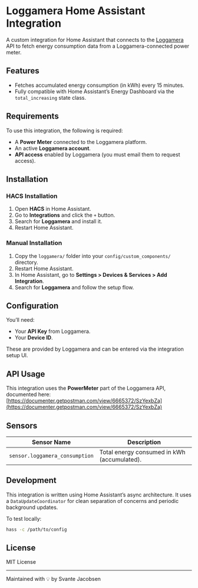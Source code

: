 # Loggamera Home Assistant Integration

A custom integration for Home Assistant that connects to the [Loggamera](https://loggamera.se/) API to fetch energy consumption data from a Loggamera-connected power meter.

## Features

- Fetches accumulated energy consumption (in kWh) every 15 minutes.
- Fully compatible with Home Assistant’s Energy Dashboard via the `total_increasing` state class.

## Requirements

To use this integration, the following is required:

- A **Power Meter** connected to the Loggamera platform.
- An active **Loggamera account**.
- **API access** enabled by Loggamera (you must email them to request access).

## Installation

### HACS Installation

1. Open **HACS** in Home Assistant.
2. Go to **Integrations** and click the `+` button.
3. Search for **Loggamera** and install it.
4. Restart Home Assistant.

### Manual Installation

1. Copy the `loggamera/` folder into your `config/custom_components/` directory.
2. Restart Home Assistant.
3. In Home Assistant, go to **Settings > Devices & Services > Add Integration**.
4. Search for **Loggamera** and follow the setup flow.

## Configuration

You’ll need:
- Your **API Key** from Loggamera.
- Your **Device ID**.

These are provided by Loggamera and can be entered via the integration setup UI.

## API Usage

This integration uses the **PowerMeter** part of the Loggamera API, documented here:
[https://documenter.getpostman.com/view/6665372/SzYexbZa](https://documenter.getpostman.com/view/6665372/SzYexbZa)

## Sensors

| Sensor Name                        | Description                                 |
|-----------------------------------|---------------------------------------------|
| `sensor.loggamera_consumption`    | Total energy consumed in kWh (accumulated). |

## Development

This integration is written using Home Assistant’s async architecture. It uses a `DataUpdateCoordinator` for clean separation of concerns and periodic background updates.

To test locally:
```bash
hass -c /path/to/config
```

## License

MIT License

---

Maintained with 💡 by Svante Jacobsen
